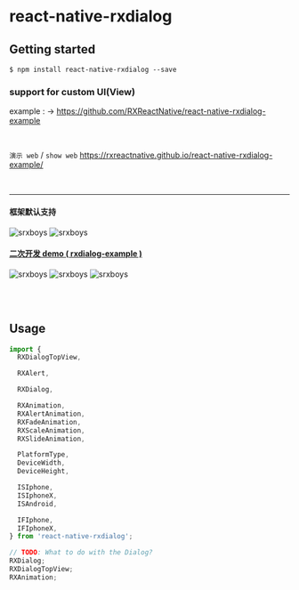 
# react-native-rxdialog

## Getting started

`$ npm install react-native-rxdialog --save`

### support for custom UI(View)

example : -> https://github.com/RXReactNative/react-native-rxdialog-example

<br />

`演示 web` / `show web`
https://rxreactnative.github.io/react-native-rxdialog-example/

<br />

---


#### 框架默认支持
![srxboys](https://github.com/RXReactNative/react-native-rxdialog/blob/master/screen_img/1.png)
![srxboys](https://github.com/RXReactNative/react-native-rxdialog/blob/master/screen_img/2.png)

#### [ 二次开发 demo ( rxdialog-example ) ](https://github.com/RXReactNative/react-native-rxdialog-example)
![srxboys](https://github.com/RXReactNative/react-native-rxdialog/blob/master/screen_img/3.png)
![srxboys](https://github.com/RXReactNative/react-native-rxdialog/blob/master/screen_img/4.png)
![srxboys](https://github.com/RXReactNative/react-native-rxdialog/blob/master/screen_img/5.png)

<br /><br />

## Usage
```javascript
import {
  RXDialogTopView,

  RXAlert,

  RXDialog,

  RXAnimation,
  RXAlertAnimation,
  RXFadeAnimation,
  RXScaleAnimation,
  RXSlideAnimation,

  PlatformType,
  DeviceWidth,
  DeviceHeight,

  ISIphone,
  ISIphoneX,
  ISAndroid,

  IFIphone,
  IFIphoneX,
} from 'react-native-rxdialog';

// TODO: What to do with the Dialog?
RXDialog;
RXDialogTopView;
RXAnimation;
```


